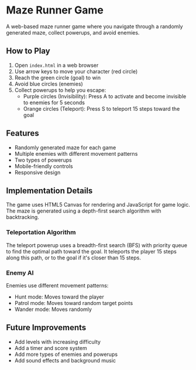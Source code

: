 # Maze Runner Game

A web-based maze runner game where you navigate through a randomly generated maze, collect powerups, and avoid enemies.

## How to Play

1. Open `index.html` in a web browser
2. Use arrow keys to move your character (red circle)
3. Reach the green circle (goal) to win
4. Avoid blue circles (enemies)
5. Collect powerups to help you escape:
   - Purple circles (Invisibility): Press A to activate and become invisible to enemies for 5 seconds
   - Orange circles (Teleport): Press S to teleport 15 steps toward the goal

## Features

- Randomly generated maze for each game
- Multiple enemies with different movement patterns
- Two types of powerups
- Mobile-friendly controls
- Responsive design

## Implementation Details

The game uses HTML5 Canvas for rendering and JavaScript for game logic. The maze is generated using a depth-first search algorithm with backtracking.

### Teleportation Algorithm

The teleport powerup uses a breadth-first search (BFS) with priority queue to find the optimal path toward the goal. It teleports the player 15 steps along this path, or to the goal if it's closer than 15 steps.

### Enemy AI

Enemies use different movement patterns:
- Hunt mode: Moves toward the player
- Patrol mode: Moves toward random target points
- Wander mode: Moves randomly

## Future Improvements

- Add levels with increasing difficulty
- Add a timer and score system
- Add more types of enemies and powerups
- Add sound effects and background music